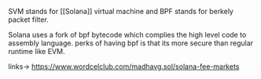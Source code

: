 SVM stands for [[Solana]] virtual machine and BPF stands for berkely packet filter.

Solana uses a fork of bpf bytecode which complies the high level code to assembly language. perks of having bpf is that its more secure than regular runtime like EVM. 

links-> https://www.wordcelclub.com/madhavg.sol/solana-fee-markets